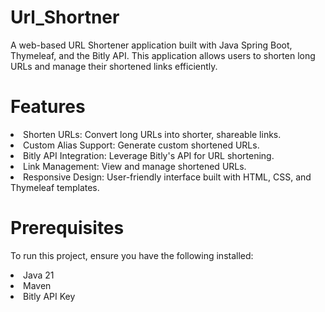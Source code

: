 # Url_Shortner
A web-based URL Shortener application built with Java Spring Boot, Thymeleaf, and the Bitly API. This application allows users to shorten long URLs and manage their shortened links efficiently.

# Features
<li>Shorten URLs: Convert long URLs into shorter, shareable links.</li>
<li>Custom Alias Support: Generate custom shortened URLs.</li>
<li>Bitly API Integration: Leverage Bitly's API for URL shortening.</li>
<li>Link Management: View and manage shortened URLs.</li>
<li>Responsive Design: User-friendly interface built with HTML, CSS, and Thymeleaf templates.</li>

# Prerequisites
To run this project, ensure you have the following installed:
<li>Java 21</li>
<li>Maven</li>
<li>Bitly API Key</li>
